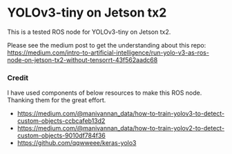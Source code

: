 # YOLOv3-tiny on Jetson tx2

This is a tested ROS node for YOLOv3-tiny on Jetson tx2.

Please see the medium post to get the understanding about this repo: https://medium.com/intro-to-artificial-intelligence/run-yolo-v3-as-ros-node-on-jetson-tx2-without-tensorrt-43f562aadc68

### Credit

I have used components of below resources to make this ROS node. Thanking them for the great effort.

* https://medium.com/@manivannan_data/how-to-train-yolov3-to-detect-custom-objects-ccbcafeb13d2
* https://medium.com/@manivannan_data/how-to-train-yolov2-to-detect-custom-objects-9010df784f36
* https://github.com/qqwweee/keras-yolo3
